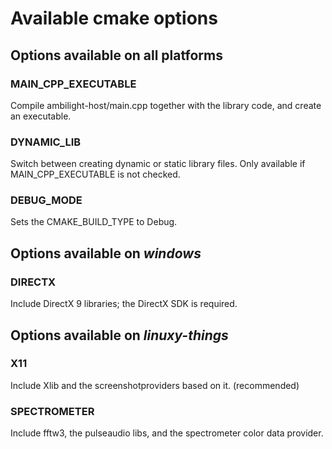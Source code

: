 # Available cmake options

## Options available on all platforms

### MAIN_CPP_EXECUTABLE
Compile ambilight-host/main.cpp together with the library code, and create an executable.

### DYNAMIC_LIB
Switch between creating dynamic or static library files. Only available if MAIN_CPP_EXECUTABLE is not checked.

### DEBUG_MODE
Sets the CMAKE_BUILD_TYPE to Debug.

## Options available on _windows_
### DIRECTX
Include DirectX 9 libraries; the DirectX SDK is required.

## Options available on _linuxy-things_
### X11
Include Xlib and the screenshotproviders based on it. (recommended)

### SPECTROMETER
Include fftw3, the pulseaudio libs, and the spectrometer color data provider.
